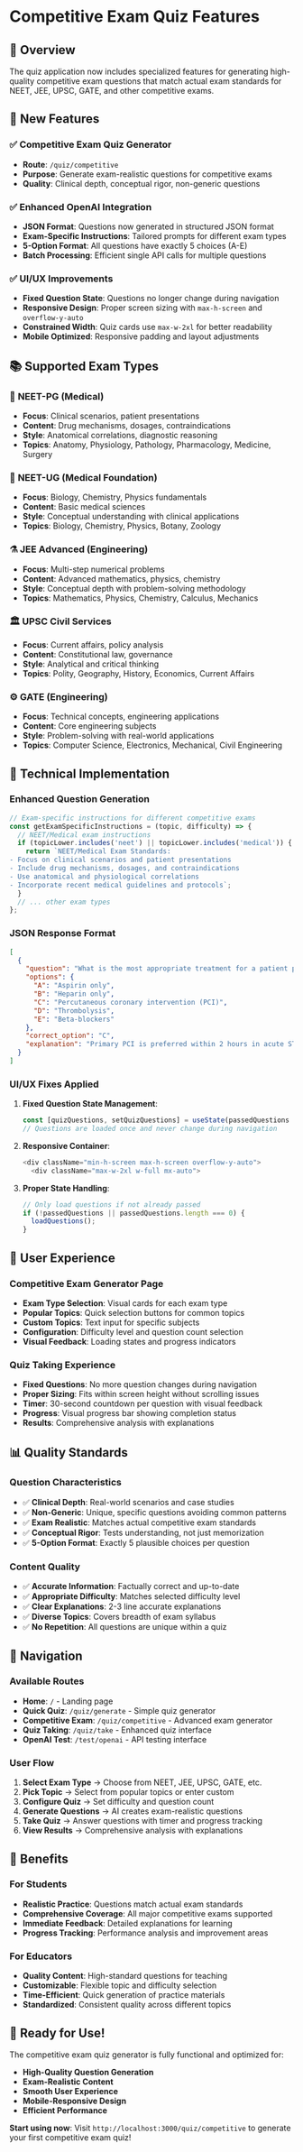 # Competitive Exam Quiz Features

## 🎯 Overview

The quiz application now includes specialized features for generating high-quality competitive exam questions that match actual exam standards for NEET, JEE, UPSC, GATE, and other competitive exams.

## 🚀 New Features

### ✅ **Competitive Exam Quiz Generator**
- **Route**: `/quiz/competitive`
- **Purpose**: Generate exam-realistic questions for competitive exams
- **Quality**: Clinical depth, conceptual rigor, non-generic questions

### ✅ **Enhanced OpenAI Integration**
- **JSON Format**: Questions now generated in structured JSON format
- **Exam-Specific Instructions**: Tailored prompts for different exam types
- **5-Option Format**: All questions have exactly 5 choices (A-E)
- **Batch Processing**: Efficient single API calls for multiple questions

### ✅ **UI/UX Improvements**
- **Fixed Question State**: Questions no longer change during navigation
- **Responsive Design**: Proper screen sizing with `max-h-screen` and `overflow-y-auto`
- **Constrained Width**: Quiz cards use `max-w-2xl` for better readability
- **Mobile Optimized**: Responsive padding and layout adjustments

## 📚 Supported Exam Types

### 🏥 **NEET-PG (Medical)**
- **Focus**: Clinical scenarios, patient presentations
- **Content**: Drug mechanisms, dosages, contraindications
- **Style**: Anatomical correlations, diagnostic reasoning
- **Topics**: Anatomy, Physiology, Pathology, Pharmacology, Medicine, Surgery

### 🧬 **NEET-UG (Medical Foundation)**
- **Focus**: Biology, Chemistry, Physics fundamentals
- **Content**: Basic medical sciences
- **Style**: Conceptual understanding with clinical applications
- **Topics**: Biology, Chemistry, Physics, Botany, Zoology

### ⚗️ **JEE Advanced (Engineering)**
- **Focus**: Multi-step numerical problems
- **Content**: Advanced mathematics, physics, chemistry
- **Style**: Conceptual depth with problem-solving methodology
- **Topics**: Mathematics, Physics, Chemistry, Calculus, Mechanics

### 🏛️ **UPSC Civil Services**
- **Focus**: Current affairs, policy analysis
- **Content**: Constitutional law, governance
- **Style**: Analytical and critical thinking
- **Topics**: Polity, Geography, History, Economics, Current Affairs

### ⚙️ **GATE (Engineering)**
- **Focus**: Technical concepts, engineering applications
- **Content**: Core engineering subjects
- **Style**: Problem-solving with real-world applications
- **Topics**: Computer Science, Electronics, Mechanical, Civil Engineering

## 🔧 Technical Implementation

### **Enhanced Question Generation**

```javascript
// Exam-specific instructions for different competitive exams
const getExamSpecificInstructions = (topic, difficulty) => {
  // NEET/Medical exam instructions
  if (topicLower.includes('neet') || topicLower.includes('medical')) {
    return `NEET/Medical Exam Standards:
- Focus on clinical scenarios and patient presentations
- Include drug mechanisms, dosages, and contraindications
- Use anatomical and physiological correlations
- Incorporate recent medical guidelines and protocols`;
  }
  // ... other exam types
};
```

### **JSON Response Format**

```json
[
  {
    "question": "What is the most appropriate treatment for a patient presenting with acute STEMI within 2 hours of symptom onset?",
    "options": {
      "A": "Aspirin only",
      "B": "Heparin only", 
      "C": "Percutaneous coronary intervention (PCI)",
      "D": "Thrombolysis",
      "E": "Beta-blockers"
    },
    "correct_option": "C",
    "explanation": "Primary PCI is preferred within 2 hours in acute STEMI for optimal outcomes."
  }
]
```

### **UI/UX Fixes Applied**

1. **Fixed Question State Management**:
   ```javascript
   const [quizQuestions, setQuizQuestions] = useState(passedQuestions || []);
   // Questions are loaded once and never change during navigation
   ```

2. **Responsive Container**:
   ```javascript
   <div className="min-h-screen max-h-screen overflow-y-auto">
     <div className="max-w-2xl w-full mx-auto">
   ```

3. **Proper State Handling**:
   ```javascript
   // Only load questions if not already passed
   if (!passedQuestions || passedQuestions.length === 0) {
     loadQuestions();
   }
   ```

## 🎨 User Experience

### **Competitive Exam Generator Page**
- **Exam Type Selection**: Visual cards for each exam type
- **Popular Topics**: Quick selection buttons for common topics
- **Custom Topics**: Text input for specific subjects
- **Configuration**: Difficulty level and question count selection
- **Visual Feedback**: Loading states and progress indicators

### **Quiz Taking Experience**
- **Fixed Questions**: No more question changes during navigation
- **Proper Sizing**: Fits within screen height without scrolling issues
- **Timer**: 30-second countdown per question with visual feedback
- **Progress**: Visual progress bar showing completion status
- **Results**: Comprehensive analysis with explanations

## 📊 Quality Standards

### **Question Characteristics**
- ✅ **Clinical Depth**: Real-world scenarios and case studies
- ✅ **Non-Generic**: Unique, specific questions avoiding common patterns
- ✅ **Exam Realistic**: Matches actual competitive exam standards
- ✅ **Conceptual Rigor**: Tests understanding, not just memorization
- ✅ **5-Option Format**: Exactly 5 plausible choices per question

### **Content Quality**
- ✅ **Accurate Information**: Factually correct and up-to-date
- ✅ **Appropriate Difficulty**: Matches selected difficulty level
- ✅ **Clear Explanations**: 2-3 line accurate explanations
- ✅ **Diverse Topics**: Covers breadth of exam syllabus
- ✅ **No Repetition**: All questions are unique within a quiz

## 🔗 Navigation

### **Available Routes**
- **Home**: `/` - Landing page
- **Quick Quiz**: `/quiz/generate` - Simple quiz generator
- **Competitive Exam**: `/quiz/competitive` - Advanced exam generator
- **Quiz Taking**: `/quiz/take` - Enhanced quiz interface
- **OpenAI Test**: `/test/openai` - API testing interface

### **User Flow**
1. **Select Exam Type** → Choose from NEET, JEE, UPSC, GATE, etc.
2. **Pick Topic** → Select from popular topics or enter custom
3. **Configure Quiz** → Set difficulty and question count
4. **Generate Questions** → AI creates exam-realistic questions
5. **Take Quiz** → Answer questions with timer and progress tracking
6. **View Results** → Comprehensive analysis with explanations

## 🎯 Benefits

### **For Students**
- **Realistic Practice**: Questions match actual exam standards
- **Comprehensive Coverage**: All major competitive exams supported
- **Immediate Feedback**: Detailed explanations for learning
- **Progress Tracking**: Performance analysis and improvement areas

### **For Educators**
- **Quality Content**: High-standard questions for teaching
- **Customizable**: Flexible topic and difficulty selection
- **Time-Efficient**: Quick generation of practice materials
- **Standardized**: Consistent quality across different topics

## 🚀 Ready for Use!

The competitive exam quiz generator is fully functional and optimized for:

- **High-Quality Question Generation**
- **Exam-Realistic Content**
- **Smooth User Experience**
- **Mobile-Responsive Design**
- **Efficient Performance**

**Start using now**: Visit `http://localhost:3000/quiz/competitive` to generate your first competitive exam quiz!
